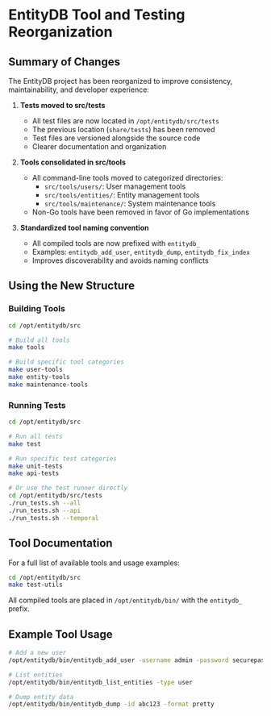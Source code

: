 # EntityDB Tool and Testing Reorganization

## Summary of Changes

The EntityDB project has been reorganized to improve consistency, maintainability, and developer experience:

1. **Tests moved to src/tests**
   - All test files are now located in `/opt/entitydb/src/tests`
   - The previous location (`share/tests`) has been removed
   - Test files are versioned alongside the source code
   - Clearer documentation and organization

2. **Tools consolidated in src/tools**
   - All command-line tools moved to categorized directories:
     - `src/tools/users/`: User management tools
     - `src/tools/entities/`: Entity management tools
     - `src/tools/maintenance/`: System maintenance tools
   - Non-Go tools have been removed in favor of Go implementations

3. **Standardized tool naming convention**
   - All compiled tools are now prefixed with `entitydb_`
   - Examples: `entitydb_add_user`, `entitydb_dump`, `entitydb_fix_index`
   - Improves discoverability and avoids naming conflicts

## Using the New Structure

### Building Tools

```bash
cd /opt/entitydb/src

# Build all tools
make tools

# Build specific tool categories
make user-tools
make entity-tools
make maintenance-tools
```

### Running Tests

```bash
cd /opt/entitydb/src

# Run all tests
make test 

# Run specific test categories
make unit-tests
make api-tests

# Or use the test runner directly
cd /opt/entitydb/src/tests
./run_tests.sh --all
./run_tests.sh --api
./run_tests.sh --temporal
```

## Tool Documentation

For a full list of available tools and usage examples:

```bash
cd /opt/entitydb/src
make test-utils
```

All compiled tools are placed in `/opt/entitydb/bin/` with the `entitydb_` prefix.

## Example Tool Usage

```bash
# Add a new user
/opt/entitydb/bin/entitydb_add_user -username admin -password securepass

# List entities
/opt/entitydb/bin/entitydb_list_entities -type user

# Dump entity data
/opt/entitydb/bin/entitydb_dump -id abc123 -format pretty
```